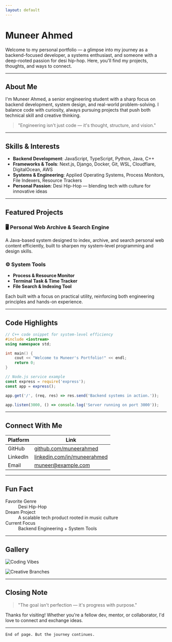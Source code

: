 ```yaml
---
layout: default
---
```


# Muneer Ahmed

Welcome to my personal portfolio — a glimpse into my journey as a backend-focused developer, a systems enthusiast, and someone with a deep-rooted passion for desi hip-hop. Here, you'll find my projects, thoughts, and ways to connect.

---

## About Me

I'm Muneer Ahmed, a senior engineering student with a sharp focus on backend development, system design, and real-world problem-solving. I balance code with curiosity, always pursuing projects that push both technical skill and creative thinking.

> "Engineering isn't just code — it's thought, structure, and vision."

---

## Skills & Interests

- **Backend Development**: JavaScript, TypeScript, Python, Java, C++
- **Frameworks & Tools**: Next.js, Django, Docker, Git, WSL, Cloudflare, DigitalOcean, AWS
- **Systems & Engineering**: Applied Operating Systems, Process Monitors, File Indexers, Resource Trackers
- **Personal Passion**: Desi Hip-Hop — blending tech with culture for innovative ideas

---

## Featured Projects

### 🖥️ Personal Web Archive & Search Engine
A Java-based system designed to index, archive, and search personal web content efficiently, built to sharpen my system-level programming and design skills.

### ⚙️ System Tools
- **Process & Resource Monitor**
- **Terminal Task & Time Tracker**
- **File Search & Indexing Tool**

Each built with a focus on practical utility, reinforcing both engineering principles and hands-on experience.

---

## Code Highlights

```cpp
// C++ code snippet for system-level efficiency
#include <iostream>
using namespace std;

int main() {
    cout << "Welcome to Muneer's Portfolio!" << endl;
    return 0;
}
```

```javascript
// Node.js service example
const express = require('express');
const app = express();

app.get('/', (req, res) => res.send('Backend systems in action.'));

app.listen(3000, () => console.log('Server running on port 3000'));
```

---

## Connect With Me

| Platform         | Link                            |
|------------------|---------------------------------|
| GitHub           | [github.com/muneerahmed](https://github.com/muneerahmed) |
| LinkedIn         | [linkedin.com/in/muneerahmed](https://linkedin.com/in/muneerahmed) |
| Email            | muneer@example.com             |

---

## Fun Fact

<dl>
<dt>Favorite Genre</dt>
<dd>Desi Hip-Hop</dd>
<dt>Dream Project</dt>
<dd>A scalable tech product rooted in music culture</dd>
<dt>Current Focus</dt>
<dd>Backend Engineering + System Tools</dd>
</dl>

---

## Gallery

![Coding Vibes](https://github.githubassets.com/images/icons/emoji/octocat.png)

![Creative Branches](https://guides.github.com/activities/hello-world/branching.png)

---

## Closing Note

> "The goal isn't perfection — it's progress with purpose."

Thanks for visiting! Whether you're a fellow dev, mentor, or collaborator, I'd love to connect and exchange ideas.

---

```
End of page. But the journey continues.
